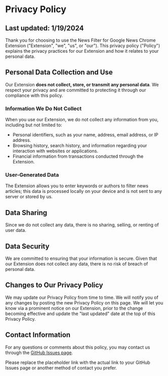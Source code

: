 # Privacy Policy

## Last updated: 1/19/2024

Thank you for choosing to use the News Filter for Google News Chrome Extension ("Extension", "we", "us", or "our"). This privacy policy ("Policy") explains the privacy practices for our Extension and how it relates to your personal data.

## Personal Data Collection and Use

Our Extension **does not collect, store, or transmit any personal data**. We respect your privacy and are committed to protecting it through our compliance with this policy.

### Information We Do Not Collect

When you use our Extension, we do not collect any information from you, including but not limited to:

- Personal identifiers, such as your name, address, email address, or IP address.
- Browsing history, search history, and information regarding your interaction with websites or applications.
- Financial information from transactions conducted through the Extension.

### User-Generated Data

The Extension allows you to enter keywords or authors to filter news articles; this data is processed locally on your device and is not sent to any server or stored by us. 

## Data Sharing

Since we do not collect any data, there is no sharing, selling, or renting of user data.

## Data Security

We are committed to ensuring that your information is secure. Given that our Extension does not collect any data, there is no risk of breach of personal data.

## Changes to Our Privacy Policy

We may update our Privacy Policy from time to time. We will notify you of any changes by posting the new Privacy Policy on this page. We will let you know via a prominent notice on our Extension, prior to the change becoming effective and update the "last updated" date at the top of this Privacy Policy.

## Contact Information

For any questions or comments about this policy, you may contact us through the [GitHub Issues page](https://github.com/your-username/news-filter-extension/issues).

Please replace the placeholder link with the actual link to your GitHub Issues page or another method of contact you prefer.
